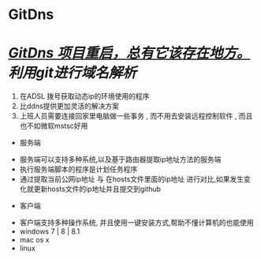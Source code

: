 # GitDns
_[GitDns 项目重启，总有它该存在地方。](http://sherpper.github.io/GitDns/)_ 
*利用git进行域名解析*
=================================
1. 在ADSL 拨号获取动态ip的环境使用的程序
2. 比ddns提供更加灵活的解决方案
3. 上班人员需要连接回家里电脑做一些事务 , 而不用去安装远程控制软件 , 而且也不如微软mstsc好用

* 服务端
 + 服务端可以支持多种系统,以及基于路由器提取ip地址方法的服务端
 + 执行服务端脚本的程序是计划任务程序
 + 通过提取当前公网ip地址 与 在hosts文件里面的ip地址 进行对比,如果发生变化就更新hosts文件的ip地址并且提交到github

* 客户端
 + 客户端支持多种操作系统, 并且使用一键安装方式,帮助不懂计算机的也能使用
 + windows 7 | 8 | 8.1 
 + mac os x
 + linux

